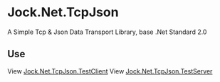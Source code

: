 # Jock.Net.TcpJson
A Simple Tcp &amp; Json Data Transport Library, base .Net Standard 2.0

## Use
View [Jock.Net.TcpJson.TestClient](https://github.com/lishu/Jock.Net.TcpJson/blob/master/Jock.Net.TcpJson.TestClient/Program.cs)
View [Jock.Net.TcpJson.TestServer](https://github.com/lishu/Jock.Net.TcpJson/blob/master/Jock.Net.TcpJson.TestServer/Program.cs)
